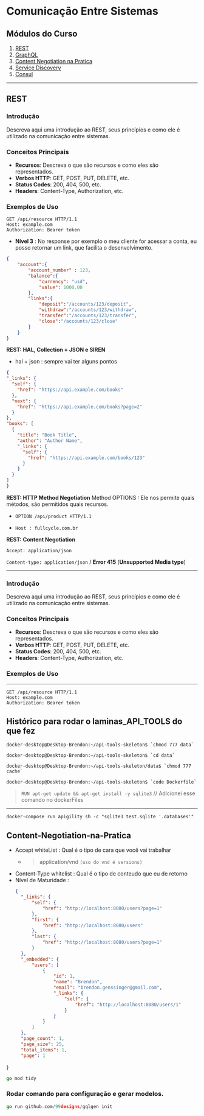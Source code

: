 # Comunicação Entre Sistemas

## Módulos do Curso

1. [REST](#rest)
2. [GraphQL](#graphql)
3. [Content Negotiation na Pratica](#Content-Negotiation-na-Pratica)
4. [Service Discovery](#service-discovery)
5. [Consul](#consul)

---

## REST

### Introdução
Descreva aqui uma introdução ao REST, seus princípios e como ele é utilizado na comunicação entre sistemas.

### Conceitos Principais
- **Recursos**: Descreva o que são recursos e como eles são representados.
- **Verbos HTTP**: GET, POST, PUT, DELETE, etc.
- **Status Codes**: 200, 404, 500, etc.
- **Headers**: Content-Type, Authorization, etc.

### Exemplos de Uso
```http
GET /api/resource HTTP/1.1
Host: example.com
Authorization: Bearer token
```
- **Nível 3** : No response por exemplo o meu cliente for acessar a conta, eu posso retornar um link, que facilita o desenvolvimento.
```JSON
{
    "account":{
        "account_number" : 123,
        "balance":{
            "currency": "usd",
            "value": 1000.00            
        },
        "links":{
            "deposit":"/accounts/123/deposit",
            "withdraw":"/accounts/123/withdraw",
            "transfer":"/accounts/123/transfer",
            "close":"/accounts/123/close"
        }
    }
}
```
  **REST: HAL, Collection + JSON e SIREN** 
  -  hal + json : sempre vai ter alguns pontos
  ```JSON
  {
  "_links": {
    "self": {
      "href": "https://api.example.com/books"
    },
    "next": {
      "href": "https://api.example.com/books?page=2"
    }
  },
  "books": [
    {
      "title": "Book Title",
      "author": "Author Name",
      "_links": {
        "self": {
          "href": "https://api.example.com/books/123"
        }
      }
    }
  ]
}
```

**REST: HTTP Method Negotiation**
Method OPTIONS : Ele nos permite quais métodos, são permitidos quais recursos.

- ``OPTION /api/product HTTP/1.1``

- ``Host : fullcycle.com.br``
 
**REST: Content Negotiation**

``Accept: application/json``

``Content-type: application/json`` / **Error 415** (**Unsupported Media type**)


---



### Introdução
Descreva aqui uma introdução ao REST, seus princípios e como ele é utilizado na comunicação entre sistemas.

### Conceitos Principais
- **Recursos**: Descreva o que são recursos e como eles são representados.
- **Verbos HTTP**: GET, POST, PUT, DELETE, etc.
- **Status Codes**: 200, 404, 500, etc.
- **Headers**: Content-Type, Authorization, etc.

### Exemplos de Uso
___
```http
GET /api/resource HTTP/1.1
Host: example.com
Authorization: Bearer token
```

## Histórico para rodar o laminas_API_TOOLS do que fez
```
docker-desktop@Desktop-Brendon:~/api-tools-skeleton$ `chmod 777 data`

docker-desktop@Desktop-Brendon:~/api-tools-skeleton$ `cd data`

docker-desktop@Desktop-Brendon:~/api-tools-skeleton/data$ `chmod 777 cache`

docker-desktop@Desktop-Brendon:~/api-tools-skeleton$ `code Dockerfile`
```
> `RUN apt-get update && apt-get install -y sqlite3`
 // Adicionei esse comando no dockerFiles
 ____
> 
 `docker-compose run apigility sh -c "sqlite3 test.sqlite '.databases'"`

## Content-Negotiation-na-Pratica
- Accept whiteList :  Qual é o tipo de cara que você vai trabalhar
  - > application/vnd `(uso do vnd é versions)`
- Content-Type whitelist : Qual é o tipo de conteudo que eu de retorno 
- Nível de Maturidade : 
  ````JSON
  {
    "_links": {
        "self": {
            "href": "http://localhost:8080/users?page=1"
        },
        "first": {
            "href": "http://localhost:8080/users"
        },
        "last": {
            "href": "http://localhost:8080/users?page=1"
        }
    },
    "_embedded": {
        "users": [
            {
                "id": 1,
                "name": "Brendon",
                "email": "brendon.genssinger@gmail.com",
                "_links": {
                    "self": {
                        "href": "http://localhost:8080/users/1"
                    }
                }
            }
        ]
    },
    "page_count": 1,
    "page_size": 25,
    "total_items": 1,
    "page": 1
}
   ```GO
   go mod tidy   
   ```

### Rodar comando para configuração e gerar modelos.
   ```GO
   go run github.com/99designs/gqlgen init
   ```


   